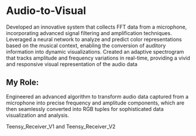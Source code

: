 # Audio-to-Visual

Developed an innovative system that collects FFT data from a microphone, incorporating advanced signal filtering and amplification techniques. Leveraged a neural network to analyze and predict color representations based on the musical context, enabling the conversion of auditory information into dynamic visualizations. Created an adaptive spectrogram that tracks amplitude and frequency variations in real-time, providing a vivid and responsive visual representation of the audio data

## My Role:

Engineered an advanced algorithm to transform audio data captured from a microphone into precise frequency and amplitude components, which are then seamlessly converted into RGB tuples for sophisticated data visualization and analysis.

Teensy_Receiver_V1 and Teensy_Receiver_V2
